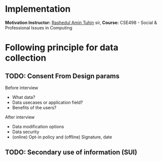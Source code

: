 # Implementation #

**Motivation Instructor:** [Rashedul Amin Tuhin](https://se.linkedin.com/in/rashedul-amin-tuhin-76b63151) sir, 
**Course:** CSE498 - Social & Professional Issues in Computing

# Following principle for data collection #

TODO: Consent From Design params
--------------------------
Before interview
- What data?
- Data usecases or application field?
- Benefits of the users?

After interview
- Data modification options
- Data security
- (online) Opt-in policy and (offline) Signature, date 

TODO: Secondary use of information (SUI)
---------------------------------

